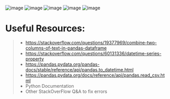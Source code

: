 ![image](https://user-images.githubusercontent.com/94512791/142701272-d4032f13-2200-4701-9e5e-c99c0b28199e.png)
![image](https://user-images.githubusercontent.com/94512791/142701316-d1d589e3-d556-4238-a46e-45ecbdf026ff.png)
![image](https://user-images.githubusercontent.com/94512791/142701336-b282835a-2de3-4750-b65a-f5f80e8c38de.png)
![image](https://user-images.githubusercontent.com/94512791/142701358-503eb815-b5c9-4dc8-ae45-a902bc262ef0.png)
![image](https://user-images.githubusercontent.com/94512791/142701379-40e7057a-ffe8-49b3-ad9b-9a4e4f3e3385.png)


# Useful Resources:
> - https://stackoverflow.com/questions/19377969/combine-two-columns-of-text-in-pandas-dataframe
> - https://stackoverflow.com/questions/60131336/datetime-series-property
> - https://pandas.pydata.org/pandas-docs/stable/reference/api/pandas.to_datetime.html
> - https://pandas.pydata.org/docs/reference/api/pandas.read_csv.html
> - Python Documentation
> - Other StackOverFlow Q&A to fix errors


